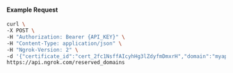<!-- Code generated for API Clients. DO NOT EDIT. -->

#### Example Request

```bash
curl \
-X POST \
-H "Authorization: Bearer {API_KEY}" \
-H "Content-Type: application/json" \
-H "Ngrok-Version: 2" \
-d '{"certificate_id":"cert_2fc1NsffAIcyhHg3lZdyfmDmxrH","domain":"myapp.mydomain.com","region":"us"}' \
https://api.ngrok.com/reserved_domains
```
